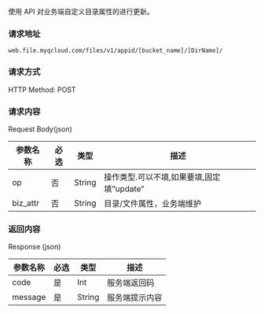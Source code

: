 使用 API 对业务端自定义目录属性的进行更新。



### 请求地址

`web.file.myqcloud.com/files/v1/appid/[bucket_name]/[DirName]/`



### 请求方式

HTTP Method: POST



### 请求内容

Request Body(json)

| 参数名称     | **必选** | **类型** | **描述**                     |
| -------- | ------ | ------ | -------------------------- |
| op       | 否      | String | 操作类型.可以不填,如果要填,固定填”update” |
| biz_attr | 否      | String | 目录/文件属性，业务端维护              |



### 返回内容

Response (json)

| **参数名称** | **必选** | **类型** | **描述**  |
| -------- | ------ | ------ | ------- |
| code     | 是      | Int    | 服务端返回码  |
| message  | 是      | String | 服务端提示内容 |